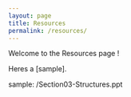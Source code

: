 ```yaml
---
layout: page
title: Resources
permalink: /resources/
---
```

Welcome to the Resources page !

Heres a [sample].

sample: /Section03-Structures.ppt
